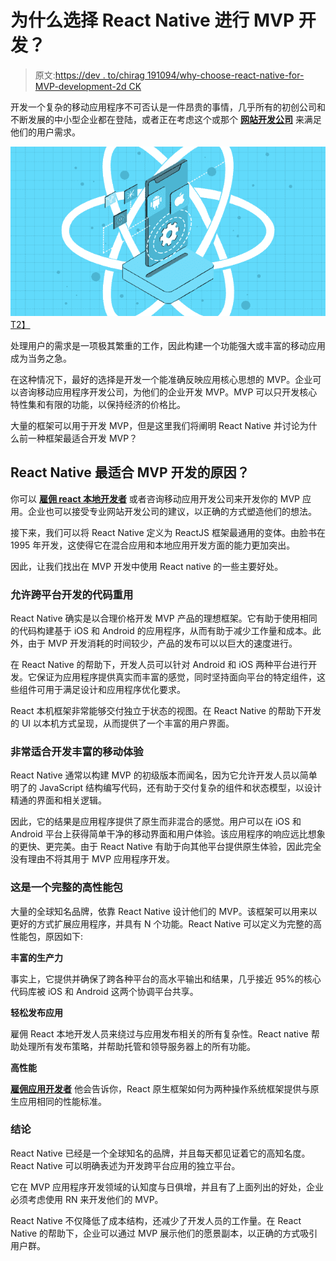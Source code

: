 # 为什么选择 React Native 进行 MVP 开发？

> 原文:[https://dev . to/chirag 191094/why-choose-react-native-for-MVP-development-2d CK](https://dev.to/chirag191094/why-choose-react-native-for-mvp-development-2dck)

开发一个复杂的移动应用程序不可否认是一件昂贵的事情，几乎所有的初创公司和不断发展的中小型企业都在登陆，或者正在考虑这个或那个 [**网站开发公司**](https://devtechnosys.com/custom-web-development.php) 来满足他们的用户需求。

[![](img/fcb93f65b17860e82a502e275e06b147.png)T2】](https://res.cloudinary.com/practicaldev/image/fetch/s--vOPAYPm---/c_limit%2Cf_auto%2Cfl_progressive%2Cq_auto%2Cw_880/https://i.ibb.co/dJdP4jz/Why-Choose-React-Native-for-MVP-Development.png)

处理用户的需求是一项极其繁重的工作，因此构建一个功能强大或丰富的移动应用成为当务之急。

在这种情况下，最好的选择是开发一个能准确反映应用核心思想的 MVP。企业可以咨询移动应用程序开发公司，为他们的企业开发 MVP。MVP 可以只开发核心特性集和有限的功能，以保持经济的价格比。

大量的框架可以用于开发 MVP，但是这里我们将阐明 React Native 并讨论为什么前一种框架最适合开发 MVP？

## React Native 最适合 MVP 开发的原因？

你可以 [**雇佣 react 本地开发者**](https://devtechnosys.com/hire-react-native-developer.php) 或者咨询移动应用开发公司来开发你的 MVP 应用。企业也可以接受专业网站开发公司的建议，以正确的方式塑造他们的想法。

接下来，我们可以将 React Native 定义为 ReactJS 框架最通用的变体。由脸书在 1995 年开发，这使得它在混合应用和本地应用开发方面的能力更加突出。

因此，让我们找出在 MVP 开发中使用 React native 的一些主要好处。

### 允许跨平台开发的代码重用

React Native 确实是以合理价格开发 MVP 产品的理想框架。它有助于使用相同的代码构建基于 iOS 和 Android 的应用程序，从而有助于减少工作量和成本。此外，由于 MVP 开发消耗的时间较少，产品的发布可以以巨大的速度进行。

在 React Native 的帮助下，开发人员可以针对 Android 和 iOS 两种平台进行开发。它保证为应用程序提供真实而丰富的感觉，同时坚持面向平台的特定组件，这些组件可用于满足设计和应用程序优化要求。

React 本机框架非常能够交付独立于状态的视图。在 React Native 的帮助下开发的 UI 以本机方式呈现，从而提供了一个丰富的用户界面。

### 非常适合开发丰富的移动体验

React Native 通常以构建 MVP 的初级版本而闻名，因为它允许开发人员以简单明了的 JavaScript 结构编写代码，还有助于交付复杂的组件和状态模型，以设计精通的界面和相关逻辑。

因此，它的结果是应用程序提供了原生而非混合的感觉。用户可以在 iOS 和 Android 平台上获得简单干净的移动界面和用户体验。该应用程序的响应远比想象的更快、更完美。由于 React Native 有助于向其他平台提供原生体验，因此完全没有理由不将其用于 MVP 应用程序开发。

### 这是一个完整的高性能包

大量的全球知名品牌，依靠 React Native 设计他们的 MVP。该框架可以用来以更好的方式扩展应用程序，并具有 N 个功能。React Native 可以定义为完整的高性能包，原因如下:

**丰富的生产力**

事实上，它提供并确保了跨各种平台的高水平输出和结果，几乎接近 95%的核心代码库被 iOS 和 Android 这两个协调平台共享。

**轻松发布应用**

雇佣 React 本地开发人员来绕过与应用发布相关的所有复杂性。React native 帮助处理所有发布策略，并帮助托管和领导服务器上的所有功能。

**高性能**

[**雇佣应用开发者**](https://devtechnosys.com/hire-android-app-developer.php) 他会告诉你，React 原生框架如何为两种操作系统框架提供与原生应用相同的性能标准。

### 结论

React Native 已经是一个全球知名的品牌，并且每天都见证着它的高知名度。React Native 可以明确表述为开发跨平台应用的独立平台。

它在 MVP 应用程序开发领域的认知度与日俱增，并且有了上面列出的好处，企业必须考虑使用 RN 来开发他们的 MVP。

React Native 不仅降低了成本结构，还减少了开发人员的工作量。在 React Native 的帮助下，企业可以通过 MVP 展示他们的愿景副本，以正确的方式吸引用户群。
